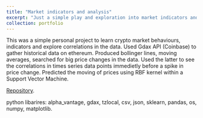 ```yaml
---
title: "Market indicators and analysis"
excerpt: "Just a simple play and exploration into market indicators and trends. <br/><img src='/images/bollinger_analysis.png'>"
collection: portfolio
---
```


This was a simple personal project to learn crypto market behaviours, indicators and explore correlations in the data.
Used Gdax API (Coinbase) to gather historical data on ethereum. Produced bollinger lines, moving averages, searched for big price changes in the data.
Used the latter to see the correlations in times series data points immedietly before a spike in price change.
Predicted the moving of prices using RBF kernel within a Support Vector Machine.

[Repository]([https://github.com/kryogenica/ECE6254](https://github.com/kryogenica/Crypto-market)).

python libarires: alpha_vantage, gdax, tzlocal, csv, json, sklearn, pandas, os, numpy, matplotlib. 
